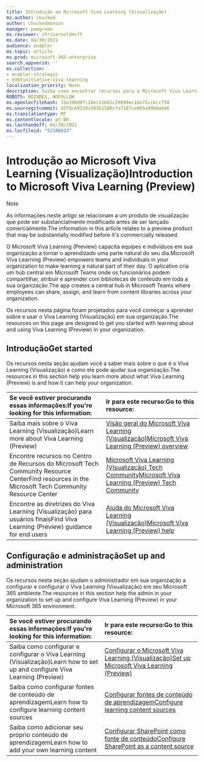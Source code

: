 ```yaml
---
title: Introdução ao Microsoft Viva Learning (Visualização)
ms.author: chucked
author: chuckedmonson
manager: pamgreen
ms.reviewer: chrisarnoldmsft
ms.date: 04/30/2021
audience: enabler
ms.topic: article
ms.prod: microsoft-365-enterprise
search.appverid: ''
ms.collection:
- enabler-strategic
- m365initiative-viva-learning
localization_priority: None
description: Saiba como encontrar recursos para o Microsoft Viva Learning (Visualização).
ROBOTS: NOINDEX, NOFOLLOW
ms.openlocfilehash: 31e39680fc18ec52b65c29899ec16e72ccbccf58
ms.sourcegitcommit: d3f8c69519c593b1580cfa7187ce085a99b8a846
ms.translationtype: MT
ms.contentlocale: pt-BR
ms.lasthandoff: 04/30/2021
ms.locfileid: "52100833"
---
```

# <a name="introduction-to-microsoft-viva-learning-preview"></a><span data-ttu-id="ec09d-103">Introdução ao Microsoft Viva Learning (Visualização)</span><span class="sxs-lookup"><span data-stu-id="ec09d-103">Introduction to Microsoft Viva Learning (Preview)</span></span>

> [!NOTE]
> <span data-ttu-id="ec09d-104">As informações neste artigo se relacionam a um produto de visualização que pode ser substancialmente modificado antes de ser lançado comercialmente.</span><span class="sxs-lookup"><span data-stu-id="ec09d-104">The information in this article relates to a preview product that may be substantially modified before it's commercially released.</span></span> 

<span data-ttu-id="ec09d-105">O Microsoft Viva Learning (Preview) capacita equipes e indivíduos em sua organização a tornar o aprendizado uma parte natural do seu dia.</span><span class="sxs-lookup"><span data-stu-id="ec09d-105">Microsoft Viva Learning (Preview) empowers teams and individuals in your organization to make learning a natural part of their day.</span></span> <span data-ttu-id="ec09d-106">O aplicativo cria um hub central em Microsoft Teams onde os funcionários podem compartilhar, atribuir e aprender com bibliotecas de conteúdo em toda a sua organização.</span><span class="sxs-lookup"><span data-stu-id="ec09d-106">The app creates a central hub in Microsoft Teams where employees can share, assign, and learn from content libraries across your organization.</span></span>

<span data-ttu-id="ec09d-107">Os recursos nesta página foram projetados para você começar a aprender sobre e usar o Viva Learning (Visualização) em sua organização.</span><span class="sxs-lookup"><span data-stu-id="ec09d-107">The resources on this page are designed to get you started with learning about and using Viva Learning (Preview) in your organization.</span></span>

## <a name="get-started"></a><span data-ttu-id="ec09d-108">Introdução</span><span class="sxs-lookup"><span data-stu-id="ec09d-108">Get started</span></span>

<span data-ttu-id="ec09d-109">Os recursos nesta seção ajudam você a saber mais sobre o que é o Viva Learning (Visualização) e como ele pode ajudar sua organização.</span><span class="sxs-lookup"><span data-stu-id="ec09d-109">The resources in this section help you learn more about what Viva Learning (Preview) is and how it can help your organization.</span></span>

| <span data-ttu-id="ec09d-110">Se você estiver procurando essas informações:</span><span class="sxs-lookup"><span data-stu-id="ec09d-110">If you're looking for this information:</span></span> | <span data-ttu-id="ec09d-111">Ir para este recurso:</span><span class="sxs-lookup"><span data-stu-id="ec09d-111">Go to this resource:</span></span> |
|:-----|:-----|
|<span data-ttu-id="ec09d-112">Saiba mais sobre o Viva Learning (Visualização)</span><span class="sxs-lookup"><span data-stu-id="ec09d-112">Learn more about Viva Learning (Preview)</span></span>|[<span data-ttu-id="ec09d-113">Visão geral do Microsoft Viva Learning (Visualização)</span><span class="sxs-lookup"><span data-stu-id="ec09d-113">Microsoft Viva Learning (Preview) overview</span></span>](overview-viva-learning.md)|
|<span data-ttu-id="ec09d-114">Encontre recursos no Centro de Recursos do Microsoft Tech Community Resource Center</span><span class="sxs-lookup"><span data-stu-id="ec09d-114">Find resources in the Microsoft Tech Community Resource Center</span></span>|[<span data-ttu-id="ec09d-115">Microsoft Viva Learning (Visualização) Tech Community</span><span class="sxs-lookup"><span data-stu-id="ec09d-115">Microsoft Viva Learning (Preview) Tech Community</span></span>](https://resources.techcommunity.microsoft.com/viva-learning/)|
|<span data-ttu-id="ec09d-116">Encontre as diretrizes do Viva Learning (Visualização) para usuários finais</span><span class="sxs-lookup"><span data-stu-id="ec09d-116">Find Viva Learning (Preview) guidance for end users</span></span>|[<span data-ttu-id="ec09d-117">Ajuda do Microsoft Viva Learning (Visualização)</span><span class="sxs-lookup"><span data-stu-id="ec09d-117">Microsoft Viva Learning (Preview) help</span></span>](https://support.microsoft.com/office/learning-preview-app-01bfed12-c327-41e0-a68f-7fa527dcc98a)|

## <a name="set-up-and-administration"></a><span data-ttu-id="ec09d-118">Configuração e administração</span><span class="sxs-lookup"><span data-stu-id="ec09d-118">Set up and administration</span></span>

<span data-ttu-id="ec09d-119">Os recursos nesta seção ajudam o administrador em sua organização a configurar e configurar o Viva Learning (Visualização) em seu Microsoft 365 ambiente.</span><span class="sxs-lookup"><span data-stu-id="ec09d-119">The resources in this section help the admin in your organization to set up and configure Viva Learning (Preview) in your Microsoft 365 environment.</span></span>

| <span data-ttu-id="ec09d-120">Se você estiver procurando essas informações:</span><span class="sxs-lookup"><span data-stu-id="ec09d-120">If you're looking for this information:</span></span> | <span data-ttu-id="ec09d-121">Ir para este recurso:</span><span class="sxs-lookup"><span data-stu-id="ec09d-121">Go to this resource:</span></span> |
|:-----|:-----|
|<span data-ttu-id="ec09d-122">Saiba como configurar e configurar o Viva Learning (Visualização)</span><span class="sxs-lookup"><span data-stu-id="ec09d-122">Learn how to set up and configure Viva Learning (Preview)</span></span>|[<span data-ttu-id="ec09d-123">Configurar o Microsoft Viva Learning (Visualização)</span><span class="sxs-lookup"><span data-stu-id="ec09d-123">Set up Microsoft Viva Learning (Preview)</span></span>](set-up-teams-admin-center.md)|
|<span data-ttu-id="ec09d-124">Saiba como configurar fontes de conteúdo de aprendizagem</span><span class="sxs-lookup"><span data-stu-id="ec09d-124">Learn how to configure learning content sources</span></span>|[<span data-ttu-id="ec09d-125">Configurar fontes de conteúdo de aprendizagem</span><span class="sxs-lookup"><span data-stu-id="ec09d-125">Configure learning content sources</span></span>](content-sources-365-admin-center.md)|
|<span data-ttu-id="ec09d-126">Saiba como adicionar seu próprio conteúdo de aprendizagem</span><span class="sxs-lookup"><span data-stu-id="ec09d-126">Learn how to add your own learning content</span></span>|[<span data-ttu-id="ec09d-127">Configurar SharePoint como fonte de conteúdo</span><span class="sxs-lookup"><span data-stu-id="ec09d-127">Configure SharePoint as a content source</span></span>](configure-sharepoint-content-source.md)|





